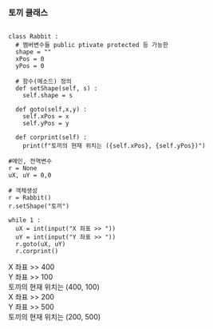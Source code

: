 ### 토끼 클래스 
```

class Rabbit : 
  # 멤버변수들 public ptivate protected 등 가능한 
  shape = "" 
  xPos = 0 
  yPos = 0 
    
  # 함수(메소드) 정의 
  def setShape(self, s) : 
    self.shape = s 
  
  def goto(self,x,y) :
    self.xPos = x 
    self.yPos = y 
    
  def corprint(self) :
    print(f"토끼의 현재 위치는 ({self.xPos}, {self.yPos})")

#메인, 전역변수 
r = None 
uX, uY = 0,0

# 객체생성 
r = Rabbit()
r.setShape("토끼") 

while 1 : 
  uX = int(input("X 좌표 >> "))
  uY = int(input("Y 좌표 >> ")) 
  r.goto(uX, uY) 
  r.corprint()
```
X 좌표 >> 400  
Y 좌표 >> 100  
토끼의 현재 위치는 (400, 100)  
X 좌표 >> 200  
Y 좌표 >> 500  
토끼의 현재 위치는 (200, 500)  

